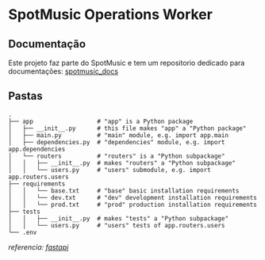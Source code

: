# SpotMusic Operations Worker

## Documentação

Este projeto faz parte do SpotMusic e tem um repositorio dedicado para documentações: [spotmusic_docs](https://github.com/spotmusic-grupo-9/spotmusic_docs)

## Pastas

```
.
├── app                  # "app" is a Python package
│   ├── __init__.py      # this file makes "app" a "Python package"
│   ├── main.py          # "main" module, e.g. import app.main
│   ├── dependencies.py  # "dependencies" module, e.g. import app.dependencies
│   └── routers          # "routers" is a "Python subpackage"
│   │   ├── __init__.py  # makes "routers" a "Python subpackage"
│   │   └── users.py     # "users" submodule, e.g. import app.routers.users
├── requirements
│   │   └── base.txt     # "base" basic installation requirements
│   │   └── dev.txt      # "dev" development installation requirements
│   │   └── prod.txt     # "prod" production installation requirements
├── tests
│   │   ├── __init__.py  # makes "tests" a "Python subpackage"
│   │   └── users.py     # "users" tests of app.routers.users
└── .env
```

_referencia: [fastapi](https://fastapi.tiangolo.com/tutorial/bigger-applications/)_
